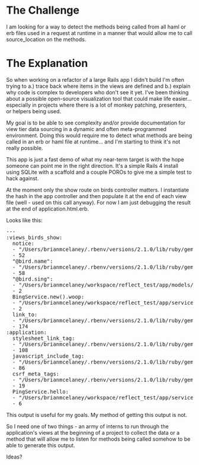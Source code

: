The Challenge
=============

I am looking for a way to detect the methods being called from all haml or erb files used in a request at runtime in a manner that would allow me to call source_location on the methods.

The Explanation
===============

So when working on a refactor of a large Rails app I didn't build I'm often trying to a.) trace back where items in the views are defined and b.) explain why code is complex to developers who don't see it yet. I've been thinking about a possible open-source visualization tool that could make life easier... especially in projects where there is a lot of monkey patching, presenters, or helpers being used.

My goal is to be able to see complexity and/or provide documentation for view tier data sourcing in a dynamic and often meta-programmed environment. Doing this would require me to detect what methods are being called in an erb or haml file at runtime... and I'm starting to think it's not really possible.

This app is just a fast demo of what my near-term target is with the hope someone can point me in the right direction.  It's a simple Rails 4 install using SQLite with a scaffold and a couple POROs to give me a simple test to hack against.

At the moment only the show route on birds controller matters.  I instantiate the hash in the app controller and then populate it at the end of each view file (well - used on this call anyway).  For now I am just debugging the result at the end of application.html.erb.

Looks like this:


<pre class="debug_dump">---
:views_birds_show:
&nbsp; notice:
&nbsp; - &quot;/Users/brianmcelaney/.rbenv/versions/2.1.0/lib/ruby/gems/2.1.0/gems/actionpack-4.0.4/lib/abstract_controller/helpers.rb&quot;
&nbsp; - 52
&nbsp; &quot;@bird.name&quot;:
&nbsp; - &quot;/Users/brianmcelaney/.rbenv/versions/2.1.0/lib/ruby/gems/2.1.0/gems/activerecord-4.0.4/lib/active_record/attribute_methods/read.rb&quot;
&nbsp; - 58
&nbsp; &quot;@bird.sing&quot;:
&nbsp; - &quot;/Users/brianmcelaney/workspace/reflect_test/app/models/bird.rb&quot;
&nbsp; - 2
&nbsp; BingService.new().woop:
&nbsp; - &quot;/Users/brianmcelaney/workspace/reflect_test/app/service/bing_service.rb&quot;
&nbsp; - 2
&nbsp; link_to:
&nbsp; - &quot;/Users/brianmcelaney/.rbenv/versions/2.1.0/lib/ruby/gems/2.1.0/gems/actionpack-4.0.4/lib/action_view/helpers/url_helper.rb&quot;
&nbsp; - 174
:application:
&nbsp; stylesheet_link_tag:
&nbsp; - &quot;/Users/brianmcelaney/.rbenv/versions/2.1.0/lib/ruby/gems/2.1.0/gems/sprockets-rails-2.0.1/lib/sprockets/rails/helper.rb&quot;
&nbsp; - 108
&nbsp; javascript_include_tag:
&nbsp; - &quot;/Users/brianmcelaney/.rbenv/versions/2.1.0/lib/ruby/gems/2.1.0/gems/sprockets-rails-2.0.1/lib/sprockets/rails/helper.rb&quot;
&nbsp; - 86
&nbsp; csrf_meta_tags:
&nbsp; - &quot;/Users/brianmcelaney/.rbenv/versions/2.1.0/lib/ruby/gems/2.1.0/gems/actionpack-4.0.4/lib/action_view/helpers/csrf_helper.rb&quot;
&nbsp; - 19
&nbsp; PingService.hello:
&nbsp; - &quot;/Users/brianmcelaney/workspace/reflect_test/app/service/ping_service.rb&quot;
&nbsp; - 6
</pre>

This output is useful for my goals.  My method of getting this output is not.

So I need one of two things - an army of interns to run through the application's views at the beginning of a project to collect the data or a method that will allow me to listen for methods being called somehow to be able to generate this output.

Ideas?

